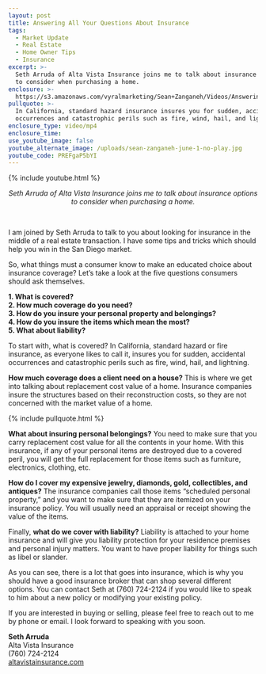 ```yaml
---
layout: post
title: Answering All Your Questions About Insurance
tags:
  - Market Update
  - Real Estate
  - Home Owner Tips
  - Insurance
excerpt: >-
  Seth Arruda of Alta Vista Insurance joins me to talk about insurance options
  to consider when purchasing a home.
enclosure: >-
  https://s3.amazonaws.com/vyralmarketing/Sean+Zanganeh/Videos/Answering+All+Your+Questions+About+Insurance.mp4
pullquote: >-
  In California, standard hazard insurance insures you for sudden, accidental
  occurrences and catastrophic perils such as fire, wind, hail, and lightning.
enclosure_type: video/mp4
enclosure_time:
use_youtube_image: false
youtube_alternate_image: /uploads/sean-zanganeh-june-1-no-play.jpg
youtube_code: PREFgaP5bYI
---
```


{% include youtube.html %}

<center><em>Seth Arruda of Alta Vista Insurance joins me to talk about insurance options to consider when purchasing a home.</em></center>

&nbsp;

I am joined by Seth Arruda to talk to you about looking for insurance in the middle of a real estate transaction. I have some tips and tricks which should help you win in the San Diego market.

So, what things must a consumer know to make an educated choice about insurance coverage? Let’s take a look at the five questions consumers should ask themselves.

**1. What is covered?<br>2. How much coverage do you need?<br>3. How do you insure your personal property and belongings?<br>4. How do you insure the items which mean the most?<br>5. What about liability?**

To start with, what is covered? In California, standard hazard or fire insurance, as everyone likes to call it, insures you for sudden, accidental occurrences and catastrophic perils such as fire, wind, hail, and lightning.

**How much coverage does a client need on a house?** This is where we get into talking about replacement cost value of a home. Insurance companies insure the structures based on their reconstruction costs, so they are not concerned with the market value of a home.

{% include pullquote.html %}

**What about insuring personal belongings?** You need to make sure that you carry replacement cost value for all the contents in your home. With this insurance, if any of your personal items are destroyed due to a covered peril, you will get the full replacement for those items such as furniture, electronics, clothing, etc.

**How do I cover my expensive jewelry, diamonds, gold, collectibles, and antiques?** The insurance companies call those items “scheduled personal property,” and you want to make sure that they are itemized on your insurance policy. You will usually need an appraisal or receipt showing the value of the items.

Finally, **what do we cover with liability?** Liability is attached to your home insurance and will give you liability protection for your residence premises and personal injury matters. You want to have proper liability for things such as libel or slander.

As you can see, there is a lot that goes into insurance, which is why you should have a good insurance broker that can shop several different options. You can contact Seth at (760) 724-2124 if you would like to speak to him about a new policy or modifying your existing policy.

If you are interested in buying or selling, please feel free to reach out to me by phone or email. I look forward to speaking with you soon.

**Seth Arruda**<br>Alta Vista Insurance<br>(760) 724-2124<br>[altavistainsurance.com](https://www.altavistainsurance.com/)